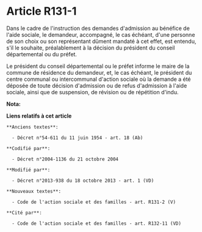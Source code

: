 # Article R131-1

Dans le cadre de l'instruction des demandes d'admission au bénéfice de l'aide sociale, le demandeur, accompagné, le cas
échéant, d'une personne de son choix ou son représentant dûment mandaté à cet effet, est entendu, s'il le souhaite,
préalablement à la décision du président du conseil départemental ou du préfet. 

Le président du conseil départemental ou le préfet informe le maire de la commune de résidence du demandeur, et, le cas
échéant, le président du centre communal ou intercommunal d'action sociale où la demande a été déposée de toute décision
d'admission ou de refus d'admission à l'aide sociale, ainsi que de suspension, de révision ou de répétition d'indu.

**Nota:**



**Liens relatifs à cet article**

	**Anciens textes**:

	  - Décret n°54-611 du 11 juin 1954 - art. 18 (Ab)

	**Codifié par**:

	  - Décret n°2004-1136 du 21 octobre 2004

	**Modifié par**:

	  - Décret n°2013-938 du 18 octobre 2013 - art. 1 (VD)

	**Nouveaux textes**:

	  - Code de l'action sociale et des familles - art. R131-2 (V)

	**Cité par**:

	  - Code de l'action sociale et des familles - art. R132-11 (VD)
